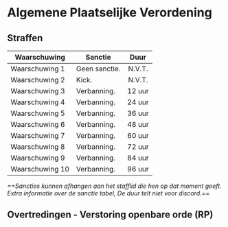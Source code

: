 # Algemene Plaatselijke Verordening

## Straffen

| Waarschuwing | Sanctie | Duur |
|---|---|:---:|
|Waarschuwing 1| Geen sanctie. | N.V.T. |
|Waarschuwing 2| Kick.         | N.V.T. |
|Waarschuwing 3| Verbanning. | 12 uur |
|Waarschuwing 4| Verbanning. | 24 uur |
|Waarschuwing 5| Verbanning. | 36 uur |
|Waarschuwing 6| Verbanning. | 48 uur |
|Waarschuwing 7| Verbanning. | 60 uur |
|Waarschuwing 8| Verbanning. | 72 uur |
|Waarschuwing 9| Verbanning. | 84 uur |
|Waarschuwing 10| Verbanning. | 96 uur |

*==Sancties kunnen afhangen aan het stafflid die hen op dat moment geeft. Extra informatie over de sanctie tabel, De duur telt niet voor discord.==*

## Overtredingen - Verstoring openbare orde (RP)
